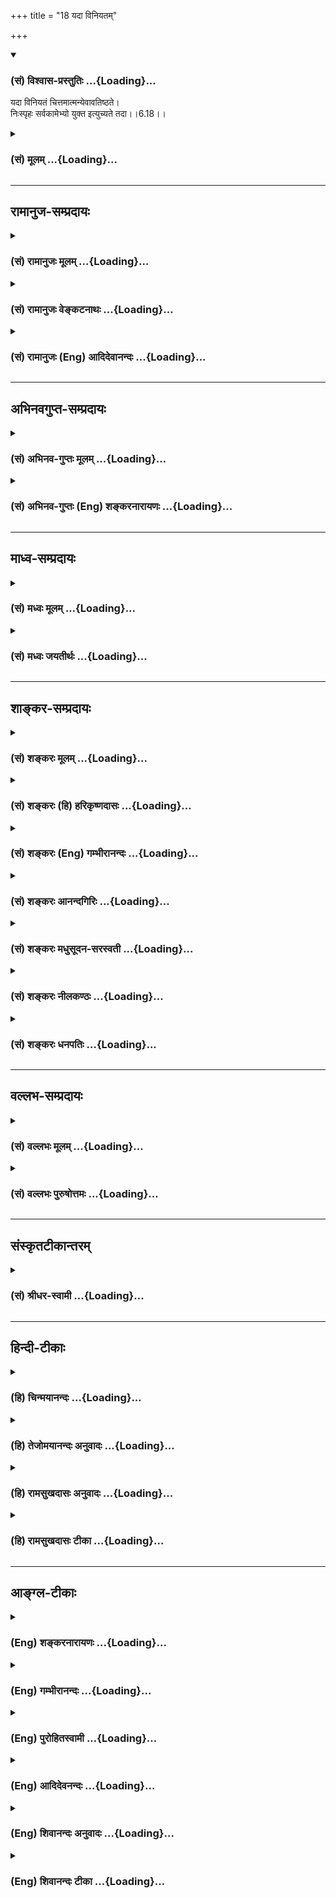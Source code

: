+++
title = "18 यदा विनियतम्"

+++
<div class="js_include" newlevelforh1="3" title="(सं) विश्वास-प्रस्तुतिः" unfilled url="/purANam_vaiShNavam/mahAbhAratam/06-bhIShma-parva/03-bhagavad-gItA-parva/saMskRtam/vishvAsa-prastutiH/06_Atma-saMyama-yogaH_a/18_yadA_viniyatam.md">
<details open><summary><h3>(सं) विश्वास-प्रस्तुतिः ...{Loading}...</h3></summary>

यदा विनियतं चित्तमात्मन्येवावतिष्ठते।  
निःस्पृहः सर्वकामेभ्यो युक्त इत्युच्यते तदा।।6.18।।
</details>
</div>
<div class="js_include collapsed" newlevelforh1="3" title="(सं) मूलम्" unfilled url="/purANam_vaiShNavam/mahAbhAratam/06-bhIShma-parva/03-bhagavad-gItA-parva/saMskRtam/mUlam/06_Atma-saMyama-yogaH_a/18_yadA_viniyatam.md">
<details><summary><h3>(सं) मूलम् ...{Loading}...</h3></summary>

यदा विनियतं चित्तमात्मन्येवावतिष्ठते।  
निःस्पृहः सर्वकामेभ्यो युक्त इत्युच्यते तदा।।6.18।।
</details>
</div>


_________________
## रामानुज-सम्प्रदायः
<div class="js_include collapsed" newlevelforh1="3" title="(सं) रामानुजः मूलम्" unfilled url="/purANam_vaiShNavam/mahAbhAratam/06-bhIShma-parva/03-bhagavad-gItA-parva/saMskRtam/rAmAnujaH/mUlam/06_Atma-saMyama-yogaH_a/18_yadA_viniyatam.md">
<details><summary><h3>(सं) रामानुजः मूलम् ...{Loading}...</h3></summary>

।।6.18।।**यदा** प्रयोजनविषयं **चित्तम् आत्मनि एव विनियतं** विशेषेण नियतं
निरतिशयप्रयोजनतया तत्रैव नियतंनिश्चलम् **अवतिष्ठते तदा सर्वकामेभ्यो
निःस्पृहः** सन् **युक्त इति उच्यते** योगार्ह इति उच्यते।

</details>
</div>
<div class="js_include collapsed" newlevelforh1="3" title="(सं) रामानुजः वेङ्कटनाथः" unfilled url="/purANam_vaiShNavam/mahAbhAratam/06-bhIShma-parva/03-bhagavad-gItA-parva/saMskRtam/rAmAnujaH/venkaTanAthaH/06_Atma-saMyama-yogaH_a/18_yadA_viniyatam.md">
<details><summary><h3>(सं) रामानुजः वेङ्कटनाथः ...{Loading}...</h3></summary>

  
  
।।6.18।। एवं परिकरोक्तिसमनन्तरं योगदशां प्रदर्शयितुं ततः पूर्वा
प्रागुक्तैव योगयोग्यदशा परामृश्यते यदा विनियतं इति श्लोकेन। आत्मन्येव
इत्येवकारव्यवच्छेद्यक्षुद्रप्रयोजनान्तरज्ञापनाय
सामान्यतःप्रयोजनविषयमित्युक्तम्। प्रयोजनान्तरेषु सत्सु क्वचित् विशेषेण
नियतत्वे को हेतुः इत्यत्राहनिरतिशयेति। युक्तः इत्येतावतोऽत्र
विधेयत्वात्निस्स्पृहः इत्यस्याप्युद्देश्यकोट्यनुप्रवेशायनिस्स्पृहः
सन्नित्युक्तम् सर्वकामेभ्यो निर्गता स्पृहा यस्य स तथोक्तः सर्वकामेषु
निस्स्पृह इत्यर्थः।  
  

</details>
</div>
<div class="js_include collapsed" newlevelforh1="3" title="(सं) रामानुजः (Eng) आदिदेवानन्दः" unfilled url="/purANam_vaiShNavam/mahAbhAratam/06-bhIShma-parva/03-bhagavad-gItA-parva/saMskRtam/rAmAnujaH/english/AdidevAnandaH/06_Atma-saMyama-yogaH_a/18_yadA_viniyatam.md">
<details><summary><h3>(सं) रामानुजः (Eng) आदिदेवानन्दः ...{Loading}...</h3></summary>

6.18 When the mind which usually goes after sense enjoyments, abandons
such desires and 'rests on the self alone,' i.e., becomes well-settled
on account of discerning unsurpassable good in the self alone and rests
there alone steadily, without movement - then, being 'free of yearning
for all desires,' one is said to be integrated. He is said to be fit for
Yoga.

</details>
</div>


_________________
## अभिनवगुप्त-सम्प्रदायः
<div class="js_include collapsed" newlevelforh1="3" title="(सं) अभिनव-गुप्तः मूलम्" unfilled url="/purANam_vaiShNavam/mahAbhAratam/06-bhIShma-parva/03-bhagavad-gItA-parva/saMskRtam/abhinava-guptaH/mUlam/06_Atma-saMyama-yogaH_a/18_yadA_viniyatam.md">
<details><summary><h3>(सं) अभिनव-गुप्तः मूलम् ...{Loading}...</h3></summary>

।।6.18।। यदेति। अस्य च योगिनश्चिह्नम् आत्मन्येव नियतमना न किंचिदपि
स्पृहयते।

</details>
</div>
<div class="js_include collapsed" newlevelforh1="3" title="(सं) अभिनव-गुप्तः (Eng) शङ्करनारायणः" unfilled url="/purANam_vaiShNavam/mahAbhAratam/06-bhIShma-parva/03-bhagavad-gItA-parva/saMskRtam/abhinava-guptaH/english/shankaranArAyaNaH/06_Atma-saMyama-yogaH_a/18_yadA_viniyatam.md">
<details><summary><h3>(सं) अभिनव-गुप्तः (Eng) शङ्करनारायणः ...{Loading}...</h3></summary>

6.18 Yada etc. The distinguishing mark of this man of Yoga is : Havnig
his mind controlled in nothing but the Self, he does not crave at all
\[for anything\].

</details>
</div>


_________________
## माध्व-सम्प्रदायः
<div class="js_include collapsed" newlevelforh1="3" title="(सं) मध्वः मूलम्" unfilled url="/purANam_vaiShNavam/mahAbhAratam/06-bhIShma-parva/03-bhagavad-gItA-parva/saMskRtam/madhvaH/mUlam/06_Atma-saMyama-yogaH_a/18_yadA_viniyatam.md">
<details><summary><h3>(सं) मध्वः मूलम् ...{Loading}...</h3></summary>

।।6.18।। आत्मनि भवति।

</details>
</div>
<div class="js_include collapsed" newlevelforh1="3" title="(सं) मध्वः जयतीर्थः" unfilled url="/purANam_vaiShNavam/mahAbhAratam/06-bhIShma-parva/03-bhagavad-gItA-parva/saMskRtam/madhvaH/jayatIrthaH/06_Atma-saMyama-yogaH_a/18_yadA_viniyatam.md">
<details><summary><h3>(सं) मध्वः जयतीर्थः ...{Loading}...</h3></summary>

।।6.18।। आत्मान्येवावतिष्ठते इत्यत्र स्वस्मिन्नेवेति प्रतीतिनिरासायाह
**आत्मनी**ति। अन्यथा ज्ञात्वा मामित्यादिविरोधः।

</details>
</div>


_________________
## शाङ्कर-सम्प्रदायः
<div class="js_include collapsed" newlevelforh1="3" title="(सं) शङ्करः मूलम्" unfilled url="/purANam_vaiShNavam/mahAbhAratam/06-bhIShma-parva/03-bhagavad-gItA-parva/saMskRtam/shankaraH/mUlam/06_Atma-saMyama-yogaH_a/18_yadA_viniyatam.md">
<details><summary><h3>(सं) शङ्करः मूलम् ...{Loading}...</h3></summary>

।।6.18।। **यदा विनियतं** चित्तं विशेषेण नियतं संयतम् एकाग्रतामापन्नं
चित्तं हित्वा बाह्यार्थचिन्ताम् **आत्मन्येव** केवले **अवतिष्ठते**
स्वात्मनि स्थितिं लभते इत्यर्थः। **निःस्पृहः सर्वकामेभ्यः** निर्गता
दृष्टादृष्टविषयेभ्यः स्पृहा तृष्णा यस्य योगिनः सः युक्तः समाहितः
**इत्युच्यते** तदा तस्मिन्काले।। तस्य योगिनः समाहितं यत् चित्तं तस्योपमा
उच्यते

</details>
</div>
<div class="js_include collapsed" newlevelforh1="3" title="(सं) शङ्करः (हि) हरिकृष्णदासः" unfilled url="/purANam_vaiShNavam/mahAbhAratam/06-bhIShma-parva/03-bhagavad-gItA-parva/saMskRtam/shankaraH/hindI/harikRShNadAsaH/06_Atma-saMyama-yogaH_a/18_yadA_viniyatam.md">
<details><summary><h3>(सं) शङ्करः (हि) हरिकृष्णदासः ...{Loading}...</h3></summary>

।।6.18।। अब यह बतलाते हैं कि ( साधक पुरुष ) कब युक्त ( समाधिस्थ ) हो जाता
है वशमें किया हुआ चित्त यानी विशेषरूपसे एकाग्रताको प्राप्त हुआ चित्त जब
बाह्य चिन्तनको छोड़कर केवल आत्मामें ही स्थित होता है अपने स्वरूपमें
स्थिति लाभ करता है। तब उस समय सब भोगोंकी लालसासे रहित हुआ योगी अर्थात्
दृष्ट और अदृष्ट समस्त भोगोंसे जिसकी तृष्णा नष्ट हो गयी है ऐसा योगी युक्त
है समाधिस्थ ( परमात्मामें स्थितिवाला ) है ऐसे कहा जाता है।

</details>
</div>
<div class="js_include collapsed" newlevelforh1="3" title="(सं) शङ्करः (Eng) गम्भीरानन्दः" unfilled url="/purANam_vaiShNavam/mahAbhAratam/06-bhIShma-parva/03-bhagavad-gItA-parva/saMskRtam/shankaraH/english/gambhIrAnandaH/06_Atma-saMyama-yogaH_a/18_yadA_viniyatam.md">
<details><summary><h3>(सं) शङ्करः (Eng) गम्भीरानन्दः ...{Loading}...</h3></summary>

6.18 A yogi, nihsprhah, who has become free from hankering, thirst;
sarva-kamhyah, for all desirable objects, seen and unseen; is tada,
then; ucyate, said to be; yuktah, Self-absorbed; yada, when; the
viniyatam, controlled; cittam, mind, the mind that has been made fully
one-pointed by giving up thought of external objects; avatisthate,
rests; atmani eva, in the non-dual Self alone, i.e. he gets established
in his own Self. An illustration in being given for the mind of that
yogi which has become Self-absorbed:

</details>
</div>
<div class="js_include collapsed" newlevelforh1="3" title="(सं) शङ्करः आनन्दगिरिः" unfilled url="/purANam_vaiShNavam/mahAbhAratam/06-bhIShma-parva/03-bhagavad-gItA-parva/saMskRtam/shankaraH/AnandagiriH/06_Atma-saMyama-yogaH_a/18_yadA_viniyatam.md">
<details><summary><h3>(सं) शङ्करः आनन्दगिरिः ...{Loading}...</h3></summary>

।।6.18।। सफलस्य साङ्गस्य योगस्योक्त्यनन्तरं यदा हीत्यादावुक्तकालानुवादेन
युक्तं लक्षयितुमनन्तरश्लोकप्रवृत्तिं दर्शयति **अथाधुनेति।** विशेषेण
संयतत्वमेव संक्षिपति **एकाग्रतामिति।** आत्मन्येवेत्येवकारार्थं कथयति
**हित्वेति।** केवलत्वमद्वितीयत्वम्। तस्यात्मस्थितिं विवृणोति
**स्वात्मनीति।** चित्तस्य हि कल्पितस्यात्मैव तत्त्वं तत्पुनरन्यतः सर्वतो
निवारितमधिष्ठाने निमग्नं तिष्ठतीति भावः। तस्यामवस्थायां सर्वेभ्यो
विषयेभ्यो व्यावृत्ततृष्णो युक्तो व्यवह्रियत इत्याह **निःस्पृह इति।**

</details>
</div>
<div class="js_include collapsed" newlevelforh1="3" title="(सं) शङ्करः मधुसूदन-सरस्वती" unfilled url="/purANam_vaiShNavam/mahAbhAratam/06-bhIShma-parva/03-bhagavad-gItA-parva/saMskRtam/shankaraH/madhusUdana-sarasvatI/06_Atma-saMyama-yogaH_a/18_yadA_viniyatam.md">
<details><summary><h3>(सं) शङ्करः मधुसूदन-सरस्वती ...{Loading}...</h3></summary>

।।6.18।। एवमेकाग्रभूमौ संप्रज्ञातं समाधिमभिधाय निरोधभूमावसंप्रज्ञातं
समाधिं वक्तुमुपक्रमते यदा यस्मिन्काले परवैराग्यवशाद्विनियतं विशेषेण
नियतं सर्वशून्यतामापादितं चित्तं विगतरजस्तमस्कमन्तःकरणसत्त्वं
स्वच्छत्वात्सर्वविषयाकारग्रहणसमर्थमपि सर्वतोनिरुद्धवृत्तिकत्वादात्मन्येव
प्रत्यक्चिति अनात्मानुपरक्ते वृत्तिराहित्येऽपि स्वतःसिद्धस्यात्माकारस्य
वारयितुमशक्यत्वाच्चितेरेव प्राधान्यान्न्यग्भूतं सदवतिष्ठते निश्चलं भवति
तदा तस्मिन्सर्ववृत्तिनिरोधकाले युक्तः समाहित इत्युच्यते। कः। यः
सर्वकामेभ्यो निःस्पृहः निर्गता दोषदर्शनेन सर्वेभ्यो दृष्टादृष्टविषयेभ्यः
कामेभ्यः स्पृहा तृष्णा यस्येति परं वैराग्यमसंप्रज्ञातसमाधेरन्तरङ्गं
साधनमुक्तम्। तथाच व्याख्यातं प्राक्।

</details>
</div>
<div class="js_include collapsed" newlevelforh1="3" title="(सं) शङ्करः नीलकण्ठः" unfilled url="/purANam_vaiShNavam/mahAbhAratam/06-bhIShma-parva/03-bhagavad-gItA-parva/saMskRtam/shankaraH/nIlakaNThaH/06_Atma-saMyama-yogaH_a/18_yadA_viniyatam.md">
<details><summary><h3>(सं) शङ्करः नीलकण्ठः ...{Loading}...</h3></summary>

।।6.18।। निर्वाणपरमां शान्तिं प्राप्तस्य लक्षणान्याह यदेत्यादिभिः षड्भिः।
विनियतं विशेषेण एकाग्रताभूमेरपि निरुद्धमात्मनि प्रत्यगात्मन्येवावतिष्ठते
नत्वस्मितादिरूपेणोद्रिच्यते तदा योगी सर्वेभ्यो
जाग्रत्स्वप्नसबीजसमाधिषूपस्थितेभ्यः। ल्यब्लोपे पञ्चमी।
सार्वात्म्यप्राप्त्यैव तान् प्राप्य तेषु निःस्पृहो भवति तदा युक्तो
निर्विकल्पक इत्युच्यते।

</details>
</div>
<div class="js_include collapsed" newlevelforh1="3" title="(सं) शङ्करः धनपतिः" unfilled url="/purANam_vaiShNavam/mahAbhAratam/06-bhIShma-parva/03-bhagavad-gItA-parva/saMskRtam/shankaraH/dhanapatiH/06_Atma-saMyama-yogaH_a/18_yadA_viniyatam.md">
<details><summary><h3>(सं) शङ्करः धनपतिः ...{Loading}...</h3></summary>

।।6.18।। एतादृशयोगयुक्तः कदा भवतीति तत्राह। यस्मिन्काले विशेषेण नियतं
चित्तं संयतमेकाग्रतामापन्नं निरुद्धं चित्तं बाह्यविषयचिन्तां
विहायात्मन्येव प्रत्यगभिन्ने केवलेऽवतिष्ठते। स्थितं लभत इत्यर्थः।
सर्वकामेभ्यो दृष्टादृष्टविषयेभ्यः निर्गता निवृत्ता स्पृहा तृष्णा यस्य स
तदा तस्मिन्काले युक्त इत्युच्यते।

</details>
</div>


_________________
## वल्लभ-सम्प्रदायः
<div class="js_include collapsed" newlevelforh1="3" title="(सं) वल्लभः मूलम्" unfilled url="/purANam_vaiShNavam/mahAbhAratam/06-bhIShma-parva/03-bhagavad-gItA-parva/saMskRtam/vallabhaH/mUlam/06_Atma-saMyama-yogaH_a/18_yadA_viniyatam.md">
<details><summary><h3>(सं) वल्लभः मूलम् ...{Loading}...</h3></summary>

।।6.18।। कदा सिद्धयोगी पुरुषो भवतीत्यपेक्षायां
निर्बीजयोगमसम्प्रज्ञातसमाधिमाह यदेति। आत्मन्येव चित्तं विनियतं संयतं
तिष्ठति यस्य सोऽपि योगकाले सम्प्राप्ते तेभ्यो
योगैश्वर्याष्टसिद्धिरूपेभ्योऽशेषकामेभ्यो निस्स्पृहो भवेत् तदा युक्तः
सिद्धयोगी दृढतरयोगीत्युच्यतेऽसम्प्रज्ञातसमाधिनिष्ठः।

</details>
</div>
<div class="js_include collapsed" newlevelforh1="3" title="(सं) वल्लभः पुरुषोत्तमः" unfilled url="/purANam_vaiShNavam/mahAbhAratam/06-bhIShma-parva/03-bhagavad-gItA-parva/saMskRtam/vallabhaH/puruShottamaH/06_Atma-saMyama-yogaH_a/18_yadA_viniyatam.md">
<details><summary><h3>(सं) वल्लभः पुरुषोत्तमः ...{Loading}...</h3></summary>

  
  
।।6.18।। नन्वेवं प्रवृत्तस्य भगवद्योगसिद्धिः कदा स्यात्
इत्याकाङ्क्षायामाह यदेति। यदा यस्मिन् समये भगवत्सम्बन्धलक्षणभद्रकाले
विनियतं वशीभूतं चित्तमात्मन्येव भावात्मकस्वरूप एव अवतिष्ठते स्थिरं भवति
सर्वकामेभ्यो लौकिकेभ्यो निस्स्पृहो विगतेच्छो भवति तदा युक्त इत्युच्यते।
सिद्धयोग उच्यत इत्यर्थः।  
  

</details>
</div>


_________________
## संस्कृतटीकान्तरम्
<div class="js_include collapsed" newlevelforh1="3" title="(सं) श्रीधर-स्वामी" unfilled url="/purANam_vaiShNavam/mahAbhAratam/06-bhIShma-parva/03-bhagavad-gItA-parva/saMskRtam/shrIdhara-svAmI/06_Atma-saMyama-yogaH_a/18_yadA_viniyatam.md">
<details><summary><h3>(सं) श्रीधर-स्वामी ...{Loading}...</h3></summary>

।।6.18।। कदा निष्पन्नयोगः पुरुषो भवतीत्यपेक्षायामाह **यदेति।** विनियतं
विशेषेण निरुद्धं सच्चित्तमात्मन्येव यदा निश्चलं तिष्ठति। किंच
सर्वकामेभ्य ऐहिकामुष्मिकभोगेभ्यो विगततृष्णो भवति तदा प्राप्तयोग
इत्युच्यते।

</details>
</div>


_________________
## हिन्दी-टीकाः
<div class="js_include collapsed" newlevelforh1="3" title="(हि) चिन्मयानन्दः" unfilled url="/purANam_vaiShNavam/mahAbhAratam/06-bhIShma-parva/03-bhagavad-gItA-parva/hindI/chinmayAnandaH/06_Atma-saMyama-yogaH_a/18_yadA_viniyatam.md">
<details><summary><h3>(हि) चिन्मयानन्दः ...{Loading}...</h3></summary>

।।6.18।। इस श्लोक से लेकर अगले पाँच श्लोकों में योग के फल पर विचार किया
गया है तथा पूर्ण योगी का आत्मसाक्षात्कार के समय और तदुपरान्त जीवन में
जीते हुये क्या अनुभव होता है इसे भी स्पष्ट किया गया है। सम्पूर्ण गीता में
श्रीकृष्ण ने युक्त शब्द का प्रयोग अनेक स्थानों पर किया है तथा साधक के
युक्त बनने पर विशेष बल दिया है तथापि इस शब्द की सम्पूर्ण परिभाषा अब तक
नहीं बतायी गई यद्यपि यत्रतत्र उसका संकेत अवश्य किया गया है। विचाराधीन
श्लोक में हमें युक्त शब्द की विस्तृत परिभाषा मिलती है। पूर्णतया संयमित
किया हुआ मन आत्मा में ही स्थित होता है। इस कथन पर विचार करने से इसका
सत्यत्व स्वयं ही स्पष्ट हो जायेगा। असंयमित मन का लक्षण है विषयों में सुख
की खोज करना। जैसा कि पहले बताया जा चुका है मन की इस बहिर्मुखी प्रवृत्ति
को अवरुद्ध करने का सर्वोत्तम उपाय उसके प्रकाशक चैतन्यस्वरूप आत्मा का
अनुसंधान करना है। उस ध्यान का स्थिति में स्वाभाविक ही विषयों से परावृत्त
हुआ मन आत्मस्वरूप में स्थिर होकर रहेगा। उपर्युक्त विवेचन की पुष्टि श्लोक
की दूसरी पंक्ति में होती है जिसमें मन के स्थिरीकरण का उपाय बताया गया है
सब कामनाओं से निस्पृहता। दुर्भाग्य से अनेक व्याख्याकारों ने कामनाओं के
त्याग पर अत्याधिक बल देकर उसे हिन्दू धर्म का प्रमुख गुण घोषित किया है।
कामना और विषयों की स्पृहा में धरतीआकाश का अन्तर है। कामना या इच्छा का
होना अनुचित नहीं है और न ही वह स्वयं हमें किसी प्रकार का दुख पहुँचा सकती
है। किन्तु इच्छापूर्ति के प्रति हमारे मन में जो अत्याधिक लालसा या स्पृहा
होती है वही जीवन में हमारे कष्टों का कारण होती है। उदाहरणार्थ धनार्जन की
इच्छा अनुचित नहीं क्योंकि वह मनुष्य को कर्म करने लक्ष्य को प्राप्त करने
और उसे सुरक्षित रखने में प्रोत्साहित करती है परन्तु यदि वह पुरुष धनार्जन
की उस इच्छा के वशीभूत होकर आसक्ति के कारण उन्माद के रोगी के समान व्यवहार
करने लगे तो वह अपने लक्ष्य को पाने में असमर्थ हो जायेगा। उसकी असफलता का
कारण है स्पृहा। अत गीता हमें केवल विषयों की स्पृहा त्यागने का उपदेश देती
है। विषयों की उपयोगिता का विवेकपूर्ण मूल्यांकन करने से मन विषयों से
परावृत्त होकर आत्मा में स्थिर हो जाता है। परिच्छिन्न विषय मन को क्षुब्ध
करते हैं। जबकि अनन्त स्वरूप आत्मा उसे आनन्द से परिपूर्ण कर देता है। मन
का विषयों से निवृत्त होकर आत्मा में स्थिर होना ही युक्तता का लक्षण है।
उक्त लक्षण सम्पन्न व्यक्ति ही युक्त कहलाता है। ऐसे योगी के समाहित चित्त
का वर्णन वे इस प्रकार करते हैं

</details>
</div>
<div class="js_include collapsed" newlevelforh1="3" title="(हि) तेजोमयानन्दः अनुवादः" unfilled url="/purANam_vaiShNavam/mahAbhAratam/06-bhIShma-parva/03-bhagavad-gItA-parva/hindI/tejomayAnandaH/anuvAdaH/06_Atma-saMyama-yogaH_a/18_yadA_viniyatam.md">
<details><summary><h3>(हि) तेजोमयानन्दः अनुवादः ...{Loading}...</h3></summary>

।।6.18।। वश में किया हुआ चित्त जिस कालमें अपने स्वरुपमें ही स्थित हो
जाता है और स्वयं सम्पूर्ण पदार्थों नि: स्पृह हो जाता है, उस कालमें वह
योगी कहा जाता है।

</details>
</div>
<div class="js_include collapsed" newlevelforh1="3" title="(हि) रामसुखदासः अनुवादः" unfilled url="/purANam_vaiShNavam/mahAbhAratam/06-bhIShma-parva/03-bhagavad-gItA-parva/hindI/rAmasukhadAsaH/anuvAdaH/06_Atma-saMyama-yogaH_a/18_yadA_viniyatam.md">
<details><summary><h3>(हि) रामसुखदासः अनुवादः ...{Loading}...</h3></summary>

।।6.18।। वशमें किया हुआ चित्त जिस कालमें अपने स्वरूपमें ही स्थित हो जाता
है और स्वयं सम्पूर्ण पदार्थोंसे निःस्पृह हो जाता है, उस कालमें वह योगी
है - ऐसा कहा जाता है।

</details>
</div>
<div class="js_include collapsed" newlevelforh1="3" title="(हि) रामसुखदासः टीका" unfilled url="/purANam_vaiShNavam/mahAbhAratam/06-bhIShma-parva/03-bhagavad-gItA-parva/hindI/rAmasukhadAsaH/TIkA/06_Atma-saMyama-yogaH_a/18_yadA_viniyatam.md">
<details><summary><h3>(हि) रामसुखदासः टीका ...{Loading}...</h3></summary>

।।6.18।।***व्याख्या--***\[इस अध्यायके दसवेंसे तेरहवें श्लोकतक सभी
ध्यानयोगी साधकोंके लिये बिछाने और बैठनेवाले आसनोंकी विधि बतायी। चौदहवें
और पंद्रहवें श्लोकमें सगुणसाकारके ध्यानका फलसहितवर्णन किया। फिर
सोलहवेंसत्रहवें श्लोकोंमें सभी साधकोंके लिये उपयोगी नियम बताये। अब इस
(अठारहवें) श्लोकसे लेकर तेईसवें श्लोकतक स्वरूपके ध्यानका फलसहित वर्णन
करते हैं। \]  
  
**'यदा विनियतं चित्तमात्मन्येवावतिष्ठते'--**अच्छी तरहसे वशमें किया हुआ
चित्त **(टिप्पणी प₀ 350)** अर्थात् संसारके चिन्तनसे रहित चित्त जब अपने
स्वतःसिद्ध स्वरूपमें स्थित हो जाता है। तात्पर्य है कि जब यह सब कुछ नहीं
था, तब भी जो था और सब कुछ नहीं रहेगा, तब भी जो रहेगा तथा सबके उत्पन्न
होनेके पहले भी जो था, सबका लय होनेके बाद भी जो रहेगा और अभी भी जो
ज्यों-का-त्यों है, उस अपने स्वरूपमें चित्त स्थित हो जाता है। अपने
स्वरूपमें जो रस है, आनन्द है, वह इस मनको कहीं भी और कभी भी नहीं मिला है।
अतः वह रस, आनन्द मिलते ही मन उसमें तल्लीन हो जाता है।

</details>
</div>


_________________
## आङ्ग्ल-टीकाः
<div class="js_include collapsed" newlevelforh1="3" title="(Eng) शङ्करनारायणः" unfilled url="/purANam_vaiShNavam/mahAbhAratam/06-bhIShma-parva/03-bhagavad-gItA-parva/english/shankaranArAyaNaH/06_Atma-saMyama-yogaH_a/18_yadA_viniyatam.md">
<details><summary><h3>(Eng) शङ्करनारायणः ...{Loading}...</h3></summary>

6.18. When \[his\] well-controlled mind gets established in nothing but
the Self and he is free from craving for any desired object-at that time
his is called a master of Yoga.

</details>
</div>
<div class="js_include collapsed" newlevelforh1="3" title="(Eng) गम्भीरानन्दः" unfilled url="/purANam_vaiShNavam/mahAbhAratam/06-bhIShma-parva/03-bhagavad-gItA-parva/english/gambhIrAnandaH/06_Atma-saMyama-yogaH_a/18_yadA_viniyatam.md">
<details><summary><h3>(Eng) गम्भीरानन्दः ...{Loading}...</h3></summary>

6.18 A man who has become free from hankering for all desirable objects
is then said to be Self-absorbed when the controlled mind rests in the
Self alone.

</details>
</div>
<div class="js_include collapsed" newlevelforh1="3" title="(Eng) पुरोहितस्वामी" unfilled url="/purANam_vaiShNavam/mahAbhAratam/06-bhIShma-parva/03-bhagavad-gItA-parva/english/purohitasvAmI/06_Atma-saMyama-yogaH_a/18_yadA_viniyatam.md">
<details><summary><h3>(Eng) पुरोहितस्वामी ...{Loading}...</h3></summary>

6.18 When the mind, completely controlled, is centered in the Self, and
free from all earthly desires, then is the man truly spiritual.

</details>
</div>
<div class="js_include collapsed" newlevelforh1="3" title="(Eng) आदिदेवनन्दः" unfilled url="/purANam_vaiShNavam/mahAbhAratam/06-bhIShma-parva/03-bhagavad-gItA-parva/english/AdidevanandaH/06_Atma-saMyama-yogaH_a/18_yadA_viniyatam.md">
<details><summary><h3>(Eng) आदिदेवनन्दः ...{Loading}...</h3></summary>

6.18 When the subdued mind rests on the self alone, then, free of all
yearning for objects of desire, one is said to be fit for Yoga.

</details>
</div>
<div class="js_include collapsed" newlevelforh1="3" title="(Eng) शिवानन्दः अनुवादः" unfilled url="/purANam_vaiShNavam/mahAbhAratam/06-bhIShma-parva/03-bhagavad-gItA-parva/english/shivAnandaH/anuvAdaH/06_Atma-saMyama-yogaH_a/18_yadA_viniyatam.md">
<details><summary><h3>(Eng) शिवानन्दः अनुवादः ...{Loading}...</h3></summary>

6.18 When the perfectly controlled mind rests in the Self only, free
from longing for all the objects of desires, then it is said, 'He is
united'.

</details>
</div>
<div class="js_include collapsed" newlevelforh1="3" title="(Eng) शिवानन्दः टीका" unfilled url="/purANam_vaiShNavam/mahAbhAratam/06-bhIShma-parva/03-bhagavad-gItA-parva/english/shivAnandaH/TIkA/06_Atma-saMyama-yogaH_a/18_yadA_viniyatam.md">
<details><summary><h3>(Eng) शिवानन्दः टीका ...{Loading}...</h3></summary>

6.18 यदा when; विनियतम् perfectly controlled; चित्तम् mind; आत्मनि in
the Self; एव only; अवतिष्ठते rests; निःस्पृहः free from longing;
सर्वकामेभ्यः from all (objects of) desires; युक्तः united; इति thus;
उच्यते is said; तदा then.Commentary Perfectly controlled mind The mind
with onepointedness.When all desires for the objects of pleasure seen or
unseen die; the mind becomes very peaceful and rests steadily in the
Supreme Self within. As the Yogi is perfectly harmonised; as he has
attained to oneness with the Self and as he has become identical with
Brahman; sense phenomena and bodily affections do not disturb him. He is
conscious of his immortal; imperishable and invincible nature.Yukta
means united (with the Self) or harmonised or balanced. Without union
with the Self neither harmony nor balance nor Samadhi is possible.
(Cf.V.23VI.8)

</details>
</div>
